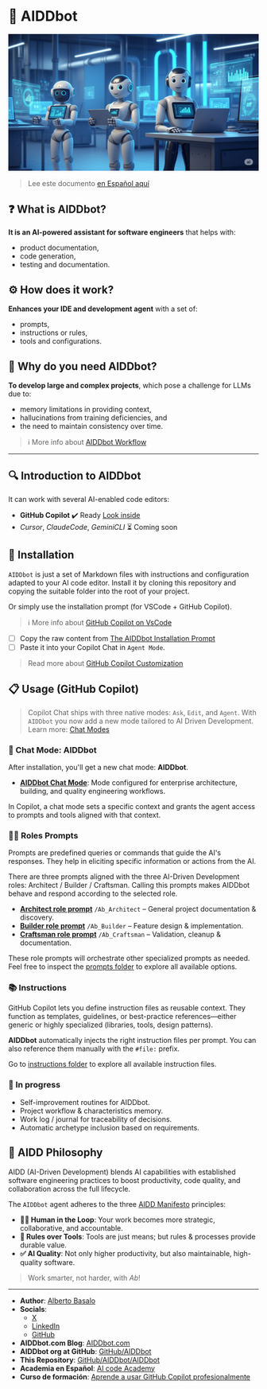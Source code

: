 # 🤖 AIDDbot

![AIDDbot coding agents](./AIDD-bot.png)

> Lee este documento [en Español aquí](https://github.com/AIDDbot/AIDDbot/blob/main/README.es.md)

## ❓ What is AIDDbot?

**It is an AI-powered assistant for software engineers**  that helps with:

- product documentation, 
- code generation, 
- testing and documentation.

## ⚙️ How does it work?

**Enhances your IDE and development agent** with a set of:

- prompts,
- instructions or rules,
- tools and configurations.

## 🎯 Why do you need AIDDbot?

**To develop large and complex projects**, which pose a challenge for LLMs due to:

- memory limitations in providing context,
- hallucinations from training deficiencies, and
- the need to maintain consistency over time.

> ℹ️ More info about [AIDDbot Workflow](https://aiddbot.com/aiddbot-in-your-workflow)

---

## 🔍 Introduction to AIDDbot

It can work with several AI-enabled code editors:

- **GitHub Copilot** ✔️ Ready [Look inside](https://github.com/AIDDbot/AIDDbot/tree/main/.github)
- _Cursor_, _ClaudeCode_, _GeminiCLI_ ⏳ Coming soon


## 🔌 Installation

`AIDDbot` is just a set of Markdown files with instructions and configuration adapted to your AI code editor. Install it by cloning this repository and copying the suitable folder into the root of your project. 

Or simply use the installation prompt (for VSCode + GitHub Copilot).

> ℹ️ More info about [GitHub Copilot on VsCode](https://aiddbot.com/vscode-and-github-copilot/)

- [ ] Copy the raw content from [The AIDDbot Installation Prompt](https://raw.githubusercontent.com/AIDDbot/AIDDbot/refs/heads/main/.github/prompts/Ab_install-for-copilot.prompt.md)
- [ ] Paste it into your Copilot Chat in `Agent Mode`.

> Read more about [GitHub Copilot Customization](https://code.visualstudio.com/docs/copilot/copilot-customization)

## 📋 Usage (GitHub Copilot)

> Copilot Chat ships with three native modes: `Ask`, `Edit`, and `Agent`. With `AIDDbot` you now add a new mode tailored to AI Driven Development. Learn more: [Chat Modes](https://code.visualstudio.com/docs/copilot/chat/chat-modes)

### 🦸 Chat Mode: AIDDbot

After installation, you'll get a new chat mode: **AIDDbot**.

- **[AIDDbot Chat Mode](https://github.com/AIDDbot/AIDDbot/blob/main/.github/chatmodes/AIDDbot.chatmode.md)**: Mode configured for enterprise architecture, building, and quality engineering workflows.

In Copilot, a chat mode sets a specific context and grants the agent access to prompts and tools aligned with that context.

### 🧑‍💻 Roles Prompts

Prompts are predefined queries or commands that guide the AI's responses. They help in eliciting specific information or actions from the AI.

There are three prompts aligned with the three AI-Driven Development roles: Architect / Builder / Craftsman. Calling this prompts makes AIDDbot behave and respond according to the selected role.

- **[Architect role prompt](/.github/prompts/Ab_Architect.prompt.md)** `/Ab_Architect` – General project documentation & discovery.
- **[Builder role prompt](/.github/prompts/Ab_Builder.prompt.md)** `/Ab_Builder` – Feature design & implementation.
- **[Craftsman role prompt](/.github/prompts/Ab_Craftsman.prompt.md)** `/Ab_Craftsman` – Validation, cleanup & documentation.

These role prompts will orchestrate other specialized prompts as needed. Feel free to inspect the [prompts folder](https://github.com/AIDDbot/AIDDbot/tree/main/.github/prompts) to explore all available options.

### 📚 Instructions

GitHub Copilot lets you define instruction files as reusable context. They function as templates, guidelines, or best-practice references—either generic or highly specialized (libraries, tools, design patterns).

**AIDDbot** automatically injects the right instruction files per prompt. You can also reference them manually with the `#file:` prefix.

Go to [instructions folder](https://github.com/AIDDbot/AIDDbot/tree/main/.github/instructions) to explore all available instruction files.

### 🚧 In progress

- Self-improvement routines for AIDDbot.
- Project workflow & characteristics memory.
- Work log / journal for traceability of decisions.
- Automatic archetype inclusion based on requirements.

## 💭 AIDD Philosophy

AIDD (AI-Driven Development) blends AI capabilities with established software engineering practices to boost productivity, code quality, and collaboration across the full lifecycle.

The `AIDDbot` agent adheres to the three [AIDD Manifesto](https://aiddbot.com/aidd-manifesto) principles:

- **🧑‍💻 Human in the Loop**: Your work becomes more strategic, collaborative, and accountable.
- **🔧 Rules over Tools**: Tools are just means; but rules & processes provide durable value.
- **✅ AI Quality**: Not only higher productivity, but also maintainable, high-quality software.

> Work smarter, not harder, with _Ab_!

---

- **Author**: [Alberto Basalo](https://albertobasalo.dev)
- **Socials**:
  - [X](https://x.com/albertobasalo)
  - [LinkedIn](https://www.linkedin.com/in/albertobasalo/)
  - [GitHub](https://github.com/albertobasalo)
- **AIDDbot.com Blog**: [AIDDbot.com](https://aiddbot.com)
- **AIDDbot org at GitHub**: [GitHub/AIDDbot](https://github.com/AIDDbot)
- **This Repository**: [GitHub/AIDDbot/AIDDbot](https://github.com/AIDDbot/AIDDbot)
- **Academia en Español**: [AI code Academy](https://aicode.academy)
- **Curso de formación**: [Aprende a usar GitHub Copilot profesionalmente](https://aicode.academy/cursos/vs-code-copilot/)